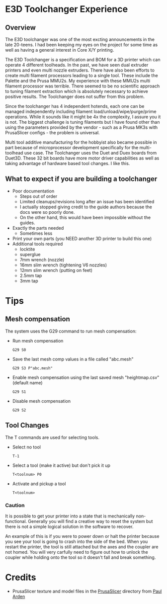 # E3D Toolchanger Experience

## Overview

The E3D toolchanger was one of the most excting announcements in the late 20-teens. I had been keeping my eyes on the project for some time as well as having a general interest in Core X/Y printing. 

The E3D Toolchanger is a specification and BOM for a 3D printer which can operate 4 different toolheads. In the past, we have seen dual extruder printers and even multi nozzle extruders. There have also been efforts to create multi filament processors leading to a single tool. These include the Palette and the Prusa MMU2s. My experience with these MMU2s multi filament processor was terrible. There seemed to be no scientific approach to tuning filament extraction which is absolutely necessary to achieve positive results. The Toolchanger does not suffer from this problem.

Since the toolchanger has 4 independent hotends, each one can be managed independently including filament load/unload/wipe/purge/prime operations. While it sounds like it might be 4x the complexity, I assure you it is not. The biggest challenge is tuning filaments but I have found other than using the parameters provided by the vendor - such as a Prusa MK3s with PrusaSlicer configs - the problem is universal.

Multi tool additive manufacturing for the hobbyist also became possible in part because of microprocessor development specifically for the multi-toolhead use case. The Toolchanger uses the Duet and Duex boards from Duet3D. These 32 bit boards have more motor driver capabilities as well as taking advantage of hardware based tool changes. I like this.

 
## What to expect if you are building a toolchanger

* Poor documentation
    * Steps out of order
    * Limited cleanups/revisions long after an issue has been identified
    * I actually stopped giving credit to the guide authors because the docs were so poorly done. 
    * On the other hand, this would have been impossible without the guides.
* Exactly the parts needed 
    * Sometimes less
* Print your own parts (you NEED another 3D printer to build this one)
* Additional tools required
    * locktite
    * superglue
    * 7mm wrench (nozzle)
    * 16mm slim wrench (tightening V6 nozzles)
    * 12mm slim wrench (putting on feet)
    * 2.5mm tap
    * 3mm tap

# Tips

## Mesh compensation
The system uses the G29 command to run mesh compensation:

* Run mesh compensation 
    
    `G29 S0`
* Save the last mesh comp values in a file called "abc.mesh"
    
    `G29 S3 P"abc.mesh"`
* Enable mesh compensation using the last saved mesh "heightmap.csv" (default name)
    
    `G29 S1`
* Disable mesh compensation
    
    `G29 S2`
    
## Tool Changes

The T commands are used for selecting tools. 

* Select no tool

	`T-1`
* Select a tool (make it active) but don't pick it up

	`T<toolnum> P0`
	
* Activate and pickup a tool

	`T<toolnum>`
	

### Caution

It is possible to get your printer into a state that is mechanically non-functional. Generally you will find a creative way to reset the system but there is not a simple logical solution in the software to recover. 

An example of this is if you were to power down or halt the printer because you see your tool is going to crash into the side of the bed. When you restart the printer, the tool is still attached but the axes and the coupler are not homed. You will very carfully need to figure out how to unlock the coupler while holding onto the tool so it doesn't fall and break something.
    
# Credits
* PrusaSlicer texture and model files in the [PrusaSlicer](PrusaSlicer) directory from [Paul Arden](https://forum.e3d-online.com/threads/prusaslicer-bed-svg-and-stl.3857/)
